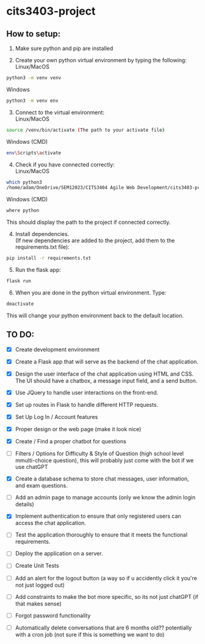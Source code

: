 # cits3403-project

## How to setup:
1. Make sure python and pip are installed

2. Create your own python virtual environment by typing the following:  
Linux/MacOS
```bash
python3 -m venv venv
```
Windows
```bash
python3 -m venv env
```

3. Connect to the virtual environment:  
Linux/MacOS
```bash
source /venv/bin/activate (The path to your activate file)
```
Windows (CMD)
```bash
env\Scripts\activate
```

4. Check if you have connected correctly:  
Linux/MacOS
```bash
which python3
/home/adam/OneDrive/SEM12023/CITS3404 Agile Web Development/cits3403-project/venv/bin/python3
```

Windows (CMD)
```bash
where python
```
This should display the path to the project if connected correctly.

4. Install dependencies.  
(If new dependencies are added to the project, add them to the requirements.txt file):
```bash
pip install -r requirements.txt
```

5. Run the flask app:
```bash
flask run
```
6. When you are done in the python virtual environment. Type:
```bash
deactivate
```
This will change your python environment back to the default location.

## TO DO:
- [x] Create development environment
- [x] Create a Flask app that will serve as the backend of the chat application.
- [x] Design the user interface of the chat application using HTML and CSS. The UI should have a chatbox, a message input field, and a send button.
- [x] Use JQuery to handle user interactions on the front-end.
- [x] Set up routes in Flask to handle different HTTP requests. 
- [x] Set Up Log In / Account features
- [x] Proper design or the web page (make it look nice)
- [x] Create / Find a proper chatbot for questions
- [ ] Filters / Options for Difficulty & Style of Question (high school level mmulti-choice question), this will probably just come with the bot if we use chatGPT
- [x] Create a database schema to store chat messages, user information, and exam questions.
- [ ] Add an admin page to manage accounts (only we know the admin login details)
- [x] Implement authentication to ensure that only registered users can access the chat application.
- [ ] Test the application thoroughly to ensure that it meets the functional requirements.
- [ ] Deploy the application on a server.
- [ ] Create Unit Tests
- [ ] Add an alert for the logout button (a way so if u accidently click it you're not just logged out)
- [ ] Add constraints to make the bot more specific, so its not just chatGPT (if that makes sense)
- [ ] Forgot password functionality
- [ ] Automatically delete conversations that are 6 months old?? potentially with a cron job (not sure if this is something we want to do)


